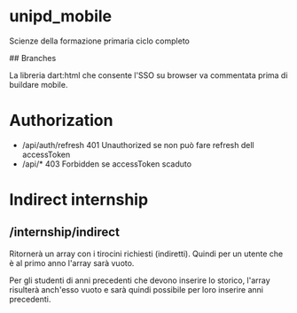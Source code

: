 # unipd_mobile

Scienze della formazione primaria ciclo completo


## Branches

La libreria dart:html che consente l'SSO su browser va commentata prima di buildare mobile.


# Authorization

- /api/auth/refresh     401 Unauthorized se non può fare refresh dell accessToken
- /api/*                403 Forbidden se accessToken scaduto


# Indirect internship

## /internship/indirect

Ritornerà un array con i tirocini richiesti (indiretti).
Quindi per un utente che è al primo anno l'array sarà vuoto.

Per gli studenti di anni precedenti che devono inserire lo storico,
l'array risulterà anch'esso vuoto e sarà quindi possibile per loro inserire
anni precedenti.